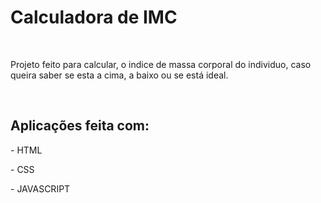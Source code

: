 <h1>Calculadora de IMC </h1>
<br>
<p> Projeto feito para calcular, o indice de massa corporal do individuo, caso queira saber se esta a cima, a baixo ou se está ideal.</p>
<br>
<h2>Aplicações feita com:</h2>
<p>- HTML</p>
<p>- CSS</p>
<p>- JAVASCRIPT</p>
